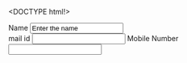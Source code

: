 <DOCTYPE html!>
<html>
<head>
</head>
<body>
<form>
<label>Name</label>
<input type="text" value="Enter the name"><br>
<label>mail id</label>
<input type="email">
<label>Mobile Number</label>
<input type="tel" pattern="[0-9](10)">
</form>
</body>
</html>
